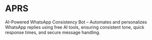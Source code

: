 # APRS
AI-Powered WhatsApp Consistency Bot – Automates and personalizes WhatsApp replies using free AI tools, ensuring consistent tone, quick response times, and secure message handling.
